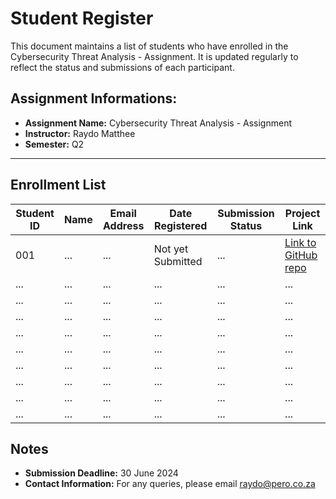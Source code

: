 # Student Register

This document maintains a list of students who have enrolled in the Cybersecurity Threat Analysis - Assignment. It is updated regularly to reflect the status and submissions of each participant.

## Assignment Informations:

- **Assignment Name:** Cybersecurity Threat Analysis - Assignment
- **Instructor:** Raydo Matthee
- **Semester:** Q2

 ---

## Enrollment List

| Student ID | Name                | Email Address             | Date Registered   | Submission Status | Project Link                                  |
|------------|---------------------|---------------------------|-------------------|-------------------|-----------------------------------------------|
| 001        | ...                 | ...                       | Not yet Submitted | ...               |[Link to GitHub repo](https://github.com)      |
| ...        | ...                 | ...                       | ...               | ...               | ...                                           |
| ...        | ...                 | ...                       | ...               | ...               | ...                                           |
| ...        | ...                 | ...                       | ...               | ...               | ...                                           |
| ...        | ...                 | ...                       | ...               | ...               | ...                                           |
| ...        | ...                 | ...                       | ...               | ...               | ...                                           |
| ...        | ...                 | ...                       | ...               | ...               | ...                                           |
| ...        | ...                 | ...                       | ...               | ...               | ...                                           |
| ...        | ...                 | ...                       | ...               | ...               | ...                                           |
| ...        | ...                 | ...                       | ...               | ...               | ...                                           |


## Notes
- **Submission Deadline:** 30 June 2024
- **Contact Information:** For any queries, please email raydo@pero.co.za


